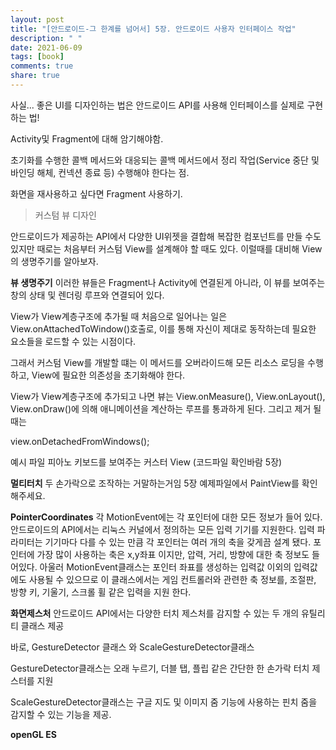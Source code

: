 ```yaml
---
layout: post
title: "[안드로이드-그 한계를 넘어서] 5장. 안드로이드 사용자 인터페이스 작업"
description: " "
date: 2021-06-09
tags: [book]
comments: true
share: true
---
```


사실... 좋은 UI를 디자인하는 법은 안드로이드 API를 사용해 인터페이스를 실제로 구현하는 법!

Activity및 Fragment에 대해 암기해야함.

초기화를 수행한 콜백 메서드와 대응되는 콜백 메서드에서 정리 작업(Service 중단 및 바인딩 해체, 컨넥션 종료 등) 수행해야 한다는 점.

화면을 재사용하고 싶다면 Fragment 사용하기.


> 커스텀 뷰 디자인

안드로이드가 제공하는 API에서 다양한 UI위젯을 결합해 복잡한 컴포넌트를 만들 수도 있지만 때로는 처음부터 커스텀 View를 설계해야 할 때도 있다. 이럴때를 대비해 View의 생명주기를 알아보자.

 **뷰 생명주기**
 이러한 뷰들은 Fragment나 Activity에 연결된게 아니라, 이 뷰를 보여주는 창의 상태 및 렌더링 루프와 연결되어 있다.

 View가 View계층구조에 추가될 때 처음으로 일어나는 일은 View.onAttachedToWindow()호출로, 이를 통해 자신이 제대로 동작하는데 필요한 요소들을 로드할 수 있는 시점이다.

 그래서 커스텀 View를 개발할 떄는 이 메서드를 오버라이드해 모든 리소스 로딩을 수행하고, View에 필요한 의존성을 초기화해야 한다.

  View가 View계층구조에 추가되고 나면 뷰는
  View.onMeasure(), View.onLayout(), View.onDraw()에 의해 애니메이션을 계산하는 루프를 통과하게 된다. 그리고 제거 될때는

  view.onDetachedFromWindows();

  예시 파일 피아노 키보드를 보여주는 커스터 View
  (코드파일 확인바람 5장)


  **멀티터치**
  두 손가락으로 조작하는 거말하는거임
  5장 예제파일에서 PaintView를 확인해주세요.

  **PointerCoordinates**
  각 MotionEvent에는 각 포인터에 대한 모든 정보가 들어 있다.
  안드로이드의 API에서는 리눅스 커널에서 정의하는 모든 입력 기기를 지원한다. 입력 파라미터는 기기마다 다를 수 있는 만큼 각 포인터는 여러 개의 축을 갖게끔 설계 됐다. 포인터에 가장 많이 사용하는 축은 x,y좌표 이지만, 압력, 거리, 방향에 대한 축 정보도 들어있다. 아울러 MotionEvent클래스는 포인터 좌표를 생성하는 입력값 이외의 입력값에도 사용될 수 있으므로 이 클래스에서는 게임 컨트롤러와 관련한 축 정보를, 조절판, 방향 키, 기울기, 스크롤 휠 같은 입력을 지원 한다.

  **화면제스처**
  안드로이드 API에서는 다양한 터치 제스처를 감지할 수 있는 두 개의 유틸리티 클래스 제공

  바로, GestureDetector 클래스 와 ScaleGestureDetector클래스

  GestureDetector클래스는 오래 누르기, 더블 탭, 플립 같은 간단한 한 손가락 터치 제스터를 지원

  ScaleGestureDetector클래스는 구글 지도 및 이미지 줌 기능에 사용하는 핀치 줌을 감지할 수 있는 기능을 제공.

  **openGL ES**

  
